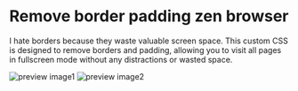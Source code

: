 # Remove border padding zen browser
I hate borders because they waste valuable screen space. This custom CSS is designed to remove borders and padding, allowing you to visit all pages in fullscreen mode without any distractions or wasted space.

![preview image1](https://i.imgur.com/Oc0NL8L.png)
![preview image2](https://i.imgur.com/k01hbgi.png)
